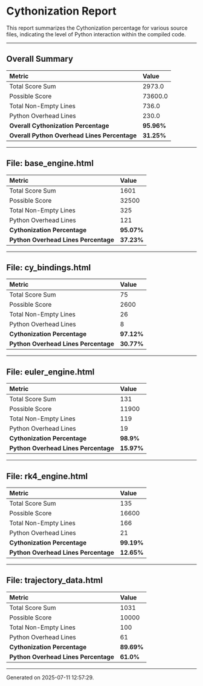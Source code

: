 # Cythonization Report

This report summarizes the Cythonization percentage for various source files, indicating the level of Python interaction within the compiled code.

---
## Overall Summary

| Metric                                 | Value       |
| :------------------------------------- | :---------- |
| Total Score Sum                        | 2973.0      |
| Possible Score                         | 73600.0      |
| Total Non-Empty Lines                  | 736.0      |
| Python Overhead Lines                  | 230.0      |
| **Overall Cythonization Percentage** | **95.96%** |
| **Overall Python Overhead Lines Percentage** | **31.25%** |

---
## File: base_engine.html

| Metric                         | Value       |
| :----------------------------- | :---------- |
| Total Score Sum                | 1601      |
| Possible Score                 | 32500      |
| Total Non-Empty Lines          | 325      |
| Python Overhead Lines          | 121      |
| **Cythonization Percentage** | **95.07%** |
| **Python Overhead Lines Percentage** | **37.23%** |

---
## File: cy_bindings.html

| Metric                         | Value       |
| :----------------------------- | :---------- |
| Total Score Sum                | 75      |
| Possible Score                 | 2600      |
| Total Non-Empty Lines          | 26      |
| Python Overhead Lines          | 8      |
| **Cythonization Percentage** | **97.12%** |
| **Python Overhead Lines Percentage** | **30.77%** |

---
## File: euler_engine.html

| Metric                         | Value       |
| :----------------------------- | :---------- |
| Total Score Sum                | 131      |
| Possible Score                 | 11900      |
| Total Non-Empty Lines          | 119      |
| Python Overhead Lines          | 19      |
| **Cythonization Percentage** | **98.9%** |
| **Python Overhead Lines Percentage** | **15.97%** |

---
## File: rk4_engine.html

| Metric                         | Value       |
| :----------------------------- | :---------- |
| Total Score Sum                | 135      |
| Possible Score                 | 16600      |
| Total Non-Empty Lines          | 166      |
| Python Overhead Lines          | 21      |
| **Cythonization Percentage** | **99.19%** |
| **Python Overhead Lines Percentage** | **12.65%** |

---
## File: trajectory_data.html

| Metric                         | Value       |
| :----------------------------- | :---------- |
| Total Score Sum                | 1031      |
| Possible Score                 | 10000      |
| Total Non-Empty Lines          | 100      |
| Python Overhead Lines          | 61      |
| **Cythonization Percentage** | **89.69%** |
| **Python Overhead Lines Percentage** | **61.0%** |

---
Generated on 2025-07-11 12:57:29.

